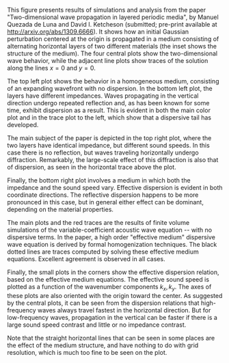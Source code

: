 This figure presents results of simulations and analysis from the paper "Two-dimensional wave propagation in layered periodic media", by Manuel Quezada de Luna and David I.  Ketcheson (submitted; pre-print available at http://arxiv.org/abs/1309.6666).  It shows how an initial Gaussian perturbation centered at the origin is propagated in a medium consisting of alternating horizontal layers of two different materials (the inset shows the structure of the medium).  The four central plots show the two-dimensional wave behavior, while the adjacent line plots show traces of the solution along the lines $x=0$ and $y=0$.

The top left plot shows the behavior in a homogeneous medium, consisting of an
expanding wavefront with no dispersion.  In the bottom left plot, the layers
have different impedances.  Waves propagating in the vertical direction
undergo repeated reflection and, as has been known for some time, exhibit
dispersion as a result.  This is evident in both the main color plot and in
the trace plot to the left, which show that a dispersive tail has developed.

The main subject of the paper is depicted in the top right plot, where the two layers have identical impedance, but different sound speeds.  In this case there is no reflection, but waves traveling horizontally undergo diffraction.  Remarkably, the large-scale effect of this diffraction is also that of dispersion, as seen in the horizontal trace above the plot.

Finally, the bottom right plot involves a medium in which both the impedance and the sound speed vary.  Effective dispersion is evident in both coordinate directions.  The reflective dispersion happens to be more pronounced in this case, but in general either effect can be dominant, depending on the material properties.

The main plots and the red traces are the results of finite volume simulations of the variable-coefficient acoustic wave equation -- with no dispersive terms.  In the paper, a high order "effective medium" dispersive wave equation is derived by formal homogenization techniques.  The black dotted lines are traces computed by solving these effective medium equations.  Excellent agreement is observed in all cases.

Finally, the small plots in the corners show the effective dispersion
relation, based on the effective medium equations.  The effective sound speed
is plotted as a function of the wavenumber components $k_x, k_y$.  The axes of
these plots are also oriented with the origin toward the center.  As suggested
by the central plots, it can be seen from the dispersion relations that
high-frequency waves always travel fastest in the horizontal direction.  But
for low-frequency waves, propagation in the vertical can be faster if there is
a large sound speed contrast and little or no impedance contrast.

Note that the straight horizontal lines that can be seen in some places are
the effect of the medium structure, and have nothing to do with grid
resolution, which is much too fine to be seen on the plot.
